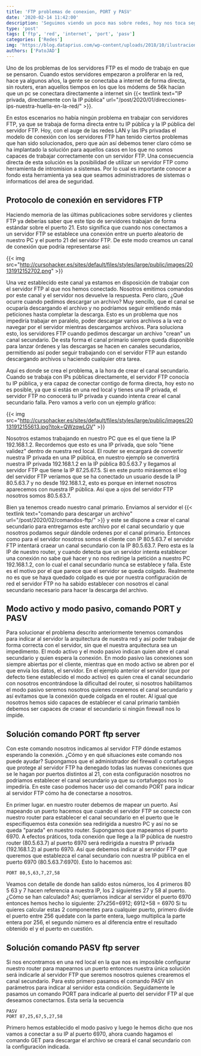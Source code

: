 ```yaml
---
title: 'FTP problemas de conexion, PORT y PASV'
date: '2020-02-14 11:42:00'
description: 'Seguimos viendo un poco mas sobre redes, hoy nos toca seguir nadando en FTP para conocer sus problemas de conexion, PORT y PASV'
type: 'post'
tags: ['ftp', 'red', 'internet', 'port', 'pasv']
categories: ['Redes']
img: 'https://blog.dataprius.com/wp-content/uploads/2018/10/ilustracion-ftp.jpg'
authors: ['PatoJAD']
---
```


Uno de los problemas de los servidores FTP es el modo de trabajo en que se pensaron. Cuando estos servidores empezaron a proliferar en la red, hace ya algunos años, la gente se conectaba a internet de forma directa, sin routers, eran aquellos tiempos en los que los módems de 56k hacían que un pc se conectara directamente a internet sin {{< textlink text="IP privada, directamente con la IP pública" url="/post/2020/01/direcciones-ips-nuestra-huella-en-la-red/" >}}.

En estos escenarios no había ningún problema en trabajar con servidores FTP, ya que se trabaja de forma directa entre tu IP pública y la IP pública del servidor FTP. Hoy, con el auge de las redes LAN y las IPs privadas el modelo de conexión con los servidores FTP han tenido ciertos problemas que han sido solucionados, pero que aún así debemos tener claro cómo se ha implantado la solución para aquellos casos en los que no somos capaces de trabajar correctamente con un servidor FTP. Una consecuencia directa de esta solución es la posibilidad de utilizar un servidor FTP como herramienta de intromision a sistemas. Por lo cual es importante conocer a fondo esta herramienta ya sea que seamos administradores de sistemas o informaticos del area de seguridad.

## Protocolo de conexión en servidores FTP

Haciendo memoria de las últimas publicaciones sobre servidores y clientes FTP ya deberías saber que este tipo de servidores trabajan de forma estándar sobre el puerto 21. Esto significa que cuando nos conectamos a un servidor FTP se establece una conexión entre un puerto aleatorio de nuestro PC y el puerto 21 del servidor FTP. De este modo creamos un canal de conexión que podría representarse así:

{{< img src="http://cursohacker.es/sites/default/files/styles/large/public/images/20131912152702.png" >}}

Una vez establecido este canal ya estamos en disposición de trabajar con el servidor FTP al que nos hemos conectado. Nosotros emitimos comandos por este canal y el servidor nos devuelve la respuesta. Pero claro, ¿Qué ocurre cuando pedimos descargar un archivo? Muy sencillo, que el canal se ocuparía descargando el archivo y no podríamos seguir emitiendo más peticiones hasta completar la descarga. Esto es un problema que nos impediría trabajar en paralelo, poder descargar varios archivos a la vez o navegar por el servidor mientras descargamos archivos. Para soluciona esto, los servidores FTP cuando pedimos descargar un archivo "crean" un canal secundario. De esta forma el canal primario siempre queda disponible para lanzar órdenes y las descargas se hacen en canales secundarios, permitiendo así poder seguir trabajando con el servidor FTP aun estando descargando archivos u haciendo cualquier otra tarea.

Aquí es donde se crea el problema, a la hora de crear el canal secundario. Cuando se trabaja con IPs públicas directamente, el servidor FTP conocía tu IP pública, y era capaz de conectar contigo de forma directa, hoy esto no es posible, ya que si estás en una red local y tienes una IP privada, el servidor FTP no conocerá tu IP privada y cuando intenta crear el canal secundario falla. Pero vamos a verlo con un ejemplo gráfico:

{{< img src="http://cursohacker.es/sites/default/files/styles/large/public/images/20131912155613.jpg?itok=QWzqwLGV" >}}

Nosotros estamos trabajando en nuestro PC que es el que tiene la IP 192.168.1.2. Recordemos que esto es una IP privada, que solo "tiene validez" dentro de nuestra red local. El router se encargará de convertir nuestra IP privada en una IP pública, en nuestro ejemplo se convertirá nuestra IP privada 192.168.1.2 en la IP pública 80.5.63.7 y llegamos al servidor FTP que tiene la IP 87.25.67.5. Si en este punto mirásemos el log del servidor FTP veríamos que se ha conectado un usuario desde la IP 80.5.63.7 y no desde 192.168.1.2, esto es porque en internet nosotros aparecemos con nuestra IP pública. Así que a ojos del servidor FTP nosotros somos 80.5.63.7.

Bien ya tenemos creado nuestro canal primario. Enviamos al servidor el {{< textlink text="comando para descargar un archivo" url="/post/2020/02/comandos-ftp/" >}} y este se dispone a crear el canal secundario para entregarnos este archivo por el canal secundario y que nosotros podamos seguir dándole ordenes por el canal primario. Entonces como para el servidor nosotros somos el cliente con IP 80.5.63.7 el servidor FTP intentará craear un canal secundario con la IP 80.5.63.7. Pero esta es la IP de nuestro router, y cuando detecta que un servidor intenta establecer una conexión no sabe qué hacer y no nos redirige la petición a nuestro PC 192.168.1.2, con lo cual el canal secundario nunca se establece y falla. Este es el motivo por el que parece que el servidor se queda colgado. Realmente no es que se haya quedado colgado es que por nuestra configuración de red el servidor FTP no ha sabido establecer con nosotros el canal secundario necesario para hacer la descarga del archivo.

## Modo activo y modo pasivo, comando PORT y PASV

Para solucionar el problema descrito anteriormente tenemos comandos para indicar al servidor la arquitectura de nuestra red y así poder trabajar de forma correcta con el servidor, sin que el nuestra arquitectura sea un impedimento. El modo activo y el modo pasivo indican quien abre el canal secundario y quien espera la conexión. En modo pasivo las conexiones son siempre abiertas por el cliente, mientras que en modo activo se abren por el que envía los datos, el servidor. En el ejemplo anterior el servidor (que por defecto tiene establecido el modo activo) es quien crea el canal secundario con nosotros encontrándose la dificultad del router, si nosotros habilitamos el modo pasivo seremos nosotros quienes crearemos el canal secundario y así evitamos que la conexión quede colgada en el router. Al igual que nosotros hemos sido capaces de establecer el canal primario también debemos ser capaces de craear el secundario si ningún firewall nos lo impide.

## Solución comando PORT ftp server

Con este comando nosotros indicamos al servidor FTP dónde estamos esperando la conexión. ¿Cómo y en qué situaciones este comando nos puede ayudar? Supongamos que el administrador del firewall o cortafuegos que protege al servidor FTP ha denegado todas las nuevas conexiones que se le hagan por puertos distintos al 21, con esta configuración nosotros no podriamos establecer el canal secundario ya que su cortafuegos nos lo impediría. En este caso podemos hacer uso del comando PORT para indicar al servidor FTP cómo ha de conectarse a nosotros.

En primer lugar. en nuestro router debemos de mapear un puerto. Así mapeando un puerto hacemos que cuando el servidor FTP se conecte con nuestro router para establecer el canal secundario en el puerto que le especifiquemos ésta conexión sea redirigida a nuestro PC y así no se queda "parada" en nuestro router. Supongamos que mapeamos el puerto 6970. A efectos práticos, toda conexión que llege a la IP pública de nuestro router (80.5.63.7) al puerto 6970 será redirigida a nuestra IP privada (192.168.1.2) al puerto 6970. Así que debemos indicar al servidor FTP que queremos que establezca el canal secundario con nuestra IP pública en el puerto 6970 (80.5.63.7:6970). Esto lo hacemos así:

    PORT 80,5,63,7,27,58

Veamos con detalle de donde han salido estos números, los 4 primeros 80 5 63 y 7 hacen referencia a nuestra IP, los 2 siguientes 27 y 58 al puerto. ¿Cómo se han calculado? Así; queríamos indicar al servidor el puerto 6970 entonces hemos hecho lo siguiente: 27x256=6912; 6912+58 = 6970 Si tu quieres calcular estas 2 componentes para cualquier puerto, primero divide el puerto entre 256 quédate con la parte entera, luego multiplica la parte entera por 256, el segundo número es al diferencia entre el resultado obtenido el y el puerto en cuestión.

## Solución comando PASV ftp server

Si nos encontramos en una red local en la que nos es imposible configurar nuestro router para mapearnos un puerto entonces nuestra única solución será indicarle al servidor FTP que seremos nosotros quienes crearemos el canal secundario. Para esto primero pasamos el comando PASV sin parámetros para indicar al servidor esta condición. Seguidamente le pasamos un comando PORT para indicarle al puerto del servidor FTP al que deseamos conectarnos. Esta sería la secuencia

    PASV
    PORT 87,25,67,5,27,58

Primero hemos establecido el modo pasivo y luego le hemos dicho que nos vamos a conectar a su IP al puerto 6970, ahora cuando hagamos el comando GET para descargar el archivo se creará el canal secundario con la configuración indicada.
